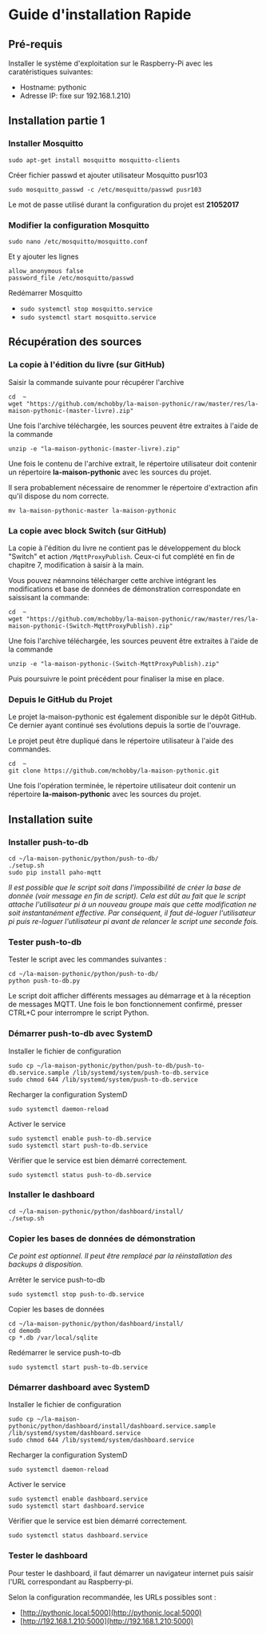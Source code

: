 # Guide d'installation Rapide

## Pré-requis

Installer le système d'exploitation sur le Raspberry-Pi avec les caratéristiques suivantes:
* Hostname: pythonic 
* Adresse IP: fixe sur 192.168.1.210)

## Installation partie 1

### Installer Mosquitto
`sudo apt-get install mosquitto mosquitto-clients`

Créer fichier passwd et  ajouter utilisateur Mosquitto pusr103

`sudo mosquitto_passwd -c /etc/mosquitto/passwd pusr103`

Le mot de passe utilisé durant la configuration du projet est __21052017__

### Modifier la configuration Mosquitto
`sudo nano /etc/mosquitto/mosquitto.conf`

Et y ajouter les lignes

```
allow_anonymous false 
password_file /etc/mosquitto/passwd 
```
Redémarrer Mosquitto
* `sudo systemctl stop mosquitto.service`
* `sudo systemctl start mosquitto.service`

## Récupération des sources

### La copie à l'édition du livre (sur GitHub)
Saisir la commande suivante pour récupérer l'archive
```
cd  ~
wget "https://github.com/mchobby/la-maison-pythonic/raw/master/res/la-maison-pythonic-(master-livre).zip"
```
Une fois l'archive téléchargée, les sources peuvent être extraites à l'aide de la commande

`unzip -e "la-maison-pythonic-(master-livre).zip"`

Une fois le contenu de l'archive extrait, le répertoire utilisateur doit contenir un répertoire __la-maison-pythonic__ avec les sources du projet.

Il sera probablement nécessaire de renommer le répertoire d'extraction afin qu'il dispose du nom correcte.

`mv la-maison-pythonic-master la-maison-pythonic`

### La copie avec block Switch (sur GitHub)
La copie à l'édition du livre ne contient pas le développement du block "Switch" et action `/MqttProxyPublish`. Ceux-ci fut complété en fin de chapitre 7, modification à saisir à la main.

Vous pouvez néamnoins télécharger cette archive intégrant les modifications et base de données de démonstration correspondate en saissisant la commande: 
```
cd  ~
wget "https://github.com/mchobby/la-maison-pythonic/raw/master/res/la-maison-pythonic-(Switch-MqttProxyPublish).zip"
```
Une fois l'archive téléchargée, les sources peuvent être extraites à l'aide de la commande

`unzip -e "la-maison-pythonic-(Switch-MqttProxyPublish).zip"`

Puis poursuivre le point précédent pour finaliser la mise en place.

### Depuis le GitHub du Projet ###

Le projet la-maison-pythonic est également disponible sur le dépôt GitHub. Ce dernier ayant continué ses évolutions depuis la sortie de l'ouvrage.

Le projet peut être dupliqué dans le répertoire utilisateur à l'aide des commandes.

```
cd  ~
git clone https://github.com/mchobby/la-maison-pythonic.git
```

Une fois l'opération terminée, le répertoire utilisateur doit contenir un répertoire __la-maison-pythonic__ avec les sources du projet.

## Installation suite

### Installer push-to-db
```
cd ~/la-maison-pythonic/python/push-to-db/
./setup.sh
sudo pip install paho-mqtt
```

_Il est possible que le script soit dans l'impossibilité de créer la base de donnée (voir message en fin de script). Cela est dût au fait que le script attache l'utilisateur pi à un nouveau groupe mais que cette modification ne soit instantanément effective. Par conséquent, il faut dé-loguer l'utilisateur pi puis re-loguer l'utilisateur pi avant de relancer le script une seconde fois._

### Tester push-to-db
Tester le script avec les commandes suivantes :
```
cd ~/la-maison-pythonic/python/push-to-db/
python push-to-db.py
```

Le script doit afficher différents messages au démarrage et à la réception de messages MQTT. Une fois le bon fonctionnement confirmé, presser CTRL+C pour interrompre le script Python.

### Démarrer push-to-db avec SystemD
Installer le fichier de configuration
```
sudo cp ~/la-maison-pythonic/python/push-to-db/push-to-db.service.sample /lib/systemd/system/push-to-db.service
sudo chmod 644 /lib/systemd/system/push-to-db.service
```

Recharger la configuration SystemD

`sudo systemctl daemon-reload`

Activer le service

```
sudo systemctl enable push-to-db.service
sudo systemctl start push-to-db.service
```

Vérifier que le service est bien démarré correctement.

`sudo systemctl status push-to-db.service`

### Installer le dashboard
```
cd ~/la-maison-pythonic/python/dashboard/install/
./setup.sh
```

### Copier les bases de données de démonstration
_Ce point est optionnel. Il peut être remplacé par la réinstallation des backups à disposition._
 
Arrêter le service push-to-db

`sudo systemctl stop push-to-db.service`

Copier les bases de données

```
cd ~/la-maison-pythonic/python/dashboard/install/
cd demodb
cp *.db /var/local/sqlite
```

Redémarrer le service push-to-db

`sudo systemctl start push-to-db.service`

### Démarrer dashboard avec SystemD
Installer le fichier de configuration
```
sudo cp ~/la-maison-pythonic/python/dashboard/install/dashboard.service.sample /lib/systemd/system/dashboard.service
sudo chmod 644 /lib/systemd/system/dashboard.service
```
Recharger la configuration SystemD

`sudo systemctl daemon-reload`

Activer le service

```
sudo systemctl enable dashboard.service
sudo systemctl start dashboard.service
```

Vérifier que le service est bien démarré correctement.

`sudo systemctl status dashboard.service`

### Tester le dashboard
Pour tester le dashboard, il faut démarrer un navigateur internet puis saisir l'URL correspondant au Raspberry-pi.
 
Selon la configuration recommandée, les URLs possibles sont :

* [http://pythonic.local:5000](http://pythonic.local:5000) 
* [http://192.168.1.210:5000](http://192.168.1.210:5000)

